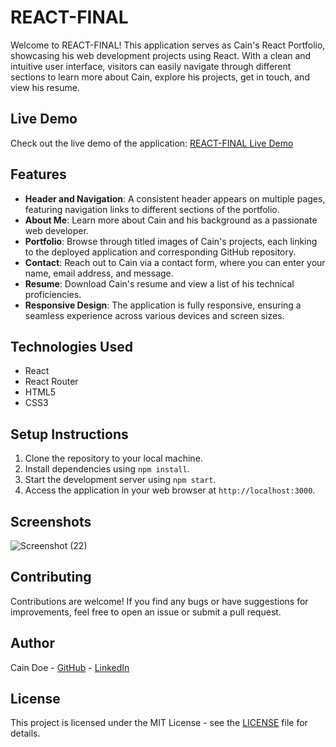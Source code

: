 # REACT-FINAL

Welcome to REACT-FINAL! This application serves as Cain's React Portfolio, showcasing his web development projects using React. With a clean and intuitive user interface, visitors can easily navigate through different sections to learn more about Cain, explore his projects, get in touch, and view his resume.

## Live Demo

Check out the live demo of the application: [REACT-FINAL Live Demo](https://example.com)

## Features

- **Header and Navigation**: A consistent header appears on multiple pages, featuring navigation links to different sections of the portfolio.
- **About Me**: Learn more about Cain and his background as a passionate web developer.
- **Portfolio**: Browse through titled images of Cain's projects, each linking to the deployed application and corresponding GitHub repository.
- **Contact**: Reach out to Cain via a contact form, where you can enter your name, email address, and message.
- **Resume**: Download Cain's resume and view a list of his technical proficiencies.
- **Responsive Design**: The application is fully responsive, ensuring a seamless experience across various devices and screen sizes.

## Technologies Used

- React
- React Router
- HTML5
- CSS3

## Setup Instructions

1. Clone the repository to your local machine.
2. Install dependencies using `npm install`.
3. Start the development server using `npm start`.
4. Access the application in your web browser at `http://localhost:3000`.

## Screenshots

![Screenshot (22)](https://github.com/Fablecain/react-final/assets/139589280/f1220f64-bf5d-472c-8a58-01ccb0e57846)


## Contributing

Contributions are welcome! If you find any bugs or have suggestions for improvements, feel free to open an issue or submit a pull request.

## Author

Cain Doe - [GitHub](https://github.com/Fablecain) - [LinkedIn](https://linkedin.com/in/caindoe)

## License

This project is licensed under the MIT License - see the [LICENSE](LICENSE) file for details.

